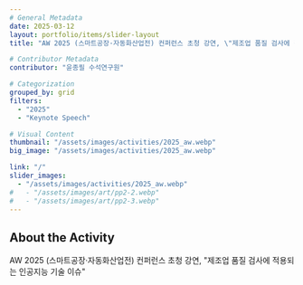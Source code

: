 ```yaml
---
# General Metadata
date: 2025-03-12
layout: portfolio/items/slider-layout
title: "AW 2025 (스마트공장·자동화산업전) 컨퍼런스 초청 강연, \"제조업 품질 검사에 적용되는 인공지능 기술 이슈\""

# Contributor Metadata
contributor: "윤종필 수석연구원"

# Categorization
grouped_by: grid
filters:
  - "2025"
  - "Keynote Speech"

# Visual Content
thumbnail: "/assets/images/activities/2025_aw.webp"
big_image: "/assets/images/activities/2025_aw.webp"

link: "/"
slider_images:
  - "/assets/images/activities/2025_aw.webp"
#   - "/assets/images/art/pp2-2.webp"
#   - "/assets/images/art/pp2-3.webp"
---
```

## About the Activity
AW 2025 (스마트공장·자동화산업전) 컨퍼런스 초청 강연, "제조업 품질 검사에 적용되는 인공지능 기술 이슈"
